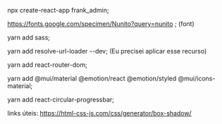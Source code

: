 npx create-react-app frank_admin;

https://fonts.google.com/specimen/Nunito?query=nunito ; (font)

yarn add sass;

yarn add resolve-url-loader --dev; (Eu precisei aplicar esse recurso)

yarn add react-router-dom;

yarn add @mui/material @emotion/react @emotion/styled @mui/icons-material;

yarn add react-circular-progressbar;



links úteis:
https://html-css-js.com/css/generator/box-shadow/